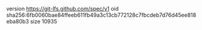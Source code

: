 version https://git-lfs.github.com/spec/v1
oid sha256:6fb0060bae84ffeeb611fb49a3c13cb772128c7fbcdeb7d76d45ee818eba80b3
size 10935
